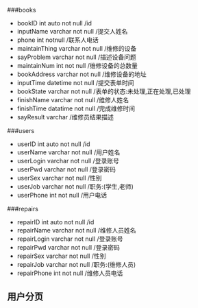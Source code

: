 ###books
- bookID int auto not null      /id
- inputName varchar not null        /提交人姓名
- phone int notnull             /联系人电话
- maintainThing varchar not null    /维修的设备
- sayProblem varchar not null       /描述设备问题
- maintainNum int not null      /维修设备的总数量
- bookAddress varchar not null      /维修设备的地址
- inputTime datetime not null       /提交表单时间
- bookState varchar not null        /表单的状态:未处理,正在处理,已处理
- finishName varchar not null       /维修人姓名
- finishTime datatime not null      /完成维修时间
- sayResult varchar                 /维修员结果描述

###users
- userID int auto not null      /id
- userName varchar not null         /用户姓名
- userLogin varchar not null        /登录账号
- userPwd varchar not null          /登录密码
- userSex varchar not null          /性别
- userJob varchar not null          /职务:(学生,老师)
- userPhone int not null        /用户电话

###repairs
- repairID int auto not null   /id
- repairName varchar not null      /维修人员姓名
- repairLogin varchar not null     /登录账号
- repairPwd varchar not null       /登录密码
- repairSex varchar not null       /性别
- repairJob varchar not null       /职务:(维修人员)
- repairPhone int not null     /维修人员电话

## 用户分页
